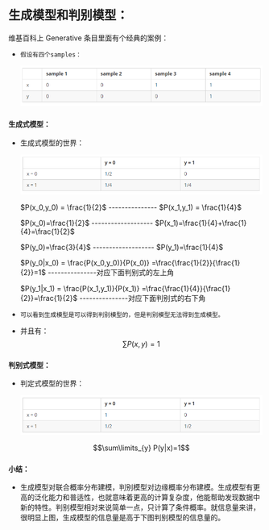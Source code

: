 # `生成模型和判别模型：`

维基百科上 Generative 条目里面有个经典的案例：

* `假设有四个samples：`

    <div align=center><img  src="./static/1.jpg"/></div>

### `生成式模型：`

* 生成式模型的世界：

    <div align=center><img  src="./static/2.jpg"/></div>

  
    $P(x_0,y_0) = \frac{1}{2}$ ---------------  $P(x_1,y_1) = \frac{1}{4}$   
    
    $P(x_0)=\frac{1}{2}$    -------------------     $P(x_1)=\frac{1}{4}+\frac{1}{4}=\frac{1}{2}$ 

    $P(y_0)=\frac{3}{4}$ ------------------- $P(y_1)=\frac{1}{4}$ 

    $P(y_0|x_0) = \frac{P(x_0,y_0)}{P(x_0)} =\frac{\frac{1}{2}}{\frac{1}{2}}=1$ ---------------对应下面判别式的左上角

    $P(y_1|x_1) = \frac{P(x_1,y_1)}{P(x_1)} =\frac{\frac{1}{4}}{\frac{1}{2}}=\frac{1}{2}$ ---------------对应下面判别式的右下角

*   `可以看到生成模型是可以得到判别模型的，但是判别模型无法得到生成模型。`

* 并且有：
    $$\sum P(x,y)=1$$

### `判别式模型：`

* 判定式模型的世界：

    <div align=center><img  src="./static/3.jpg"/></div>

    $$\sum\limits_{y}  P(y|x)=1$$


### `小结：`

* 生成模型对联合概率分布建模，判别模型对边缘概率分布建模。生成模型有更高的泛化能力和普适性，也就意味着更高的计算复杂度，他能帮助发现数据中新的特性。判别模型相对来说简单一点，只计算了条件概率。就信息量来讲，很明显上图，生成模型的信息量是高于下图判别模型的信息量的。





